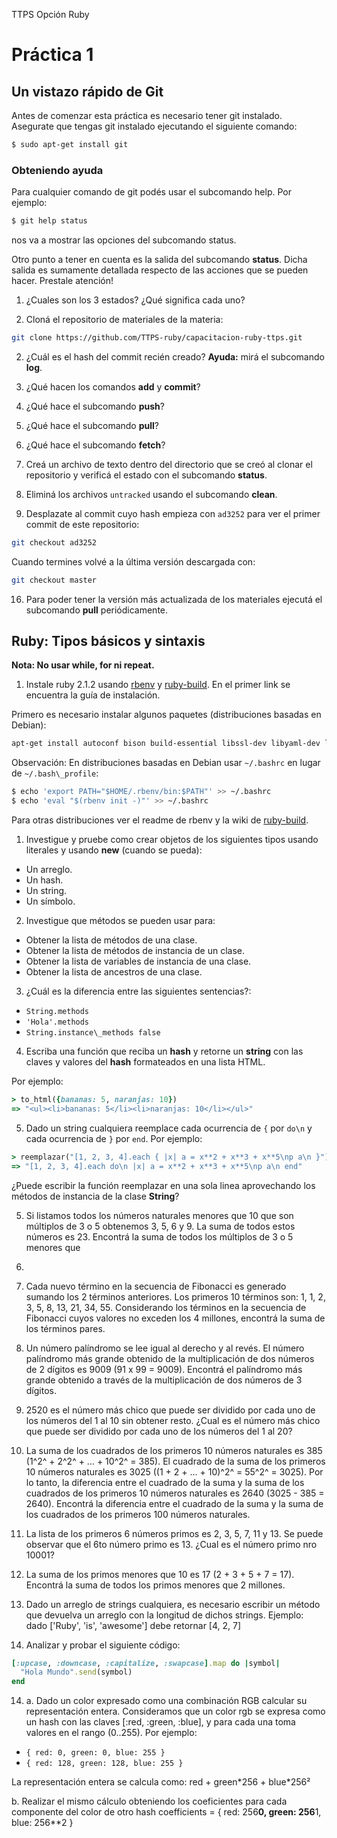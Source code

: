 TTPS Opción Ruby

Práctica 1
==========

Un vistazo rápido de Git
------------------------

Antes de comenzar esta práctica es necesario tener git instalado.
Asegurate que tengas git instalado ejecutando el siguiente comando:

```sh
$ sudo apt-get install git
```

### Obteniendo ayuda

Para cualquier comando de git podés usar el subcomando help. Por
ejemplo:

```sh
$ git help status
```

nos va a mostrar las opciones del subcomando status.

Otro punto a tener en cuenta es la salida del subcomando **status**.
Dicha salida es sumamente detallada respecto de las acciones que se
pueden hacer. Prestale atención!


1. ¿Cuales son los 3 estados? ¿Qué significa cada uno?


1. Cloná el repositorio de materiales de la materia:
  ```sh
  git clone https://github.com/TTPS-ruby/capacitacion-ruby-ttps.git
  ```

2. ¿Cuál es el hash del commit recién creado? **Ayuda:** mirá el
subcomando **log**.

3. ¿Qué hacen los comandos __add__ y __commit__?

16. ¿Qué hace el subcomando __push__?

17. ¿Qué hace el subcomando __pull__?

18. ¿Qué hace el subcomando __fetch__?

13. Creá un archivo de texto dentro del directorio que se creó al clonar el
repositorio y verificá el estado con el subcomando __status__.

14. Eliminá los archivos `untracked` usando el subcomando __clean__.

15. Desplazate al commit cuyo hash empieza con `ad3252` para ver el
primer commit de este repositorio:
  ```sh
  git checkout ad3252
  ```
  Cuando termines volvé a la última versión descargada con:
  ```sh
  git checkout master
  ```
16. Para poder tener la versión más actualizada de los materiales
ejecutá el subcomando __pull__ periódicamente.


Ruby: Tipos básicos y sintaxis
------------------------------

__Nota: No usar while, for ni repeat.__

1. Instale ruby 2.1.2 usando [rbenv](https://github.com/sstephenson/rbenv)
y [ruby-build](https://github.com/sstephenson/ruby-build). En el primer
link se encuentra la guía de instalación.

  Primero es necesario instalar algunos paquetes (distribuciones basadas
  en Debian):
  ```sh
  apt-get install autoconf bison build-essential libssl-dev libyaml-dev libreadline6 libreadline6-dev zlib1g zlib1g-dev libsqlite3-dev
  ```

  Observación: En distribuciones basadas en Debian usar `~/.bashrc` en
  lugar de `~/.bash\_profile`:
  ```sh
  $ echo 'export PATH="$HOME/.rbenv/bin:$PATH"' >> ~/.bashrc
  $ echo 'eval "$(rbenv init -)"' >> ~/.bashrc
  ```

  Para otras distribuciones ver el readme de rbenv y la wiki de
  [ruby-build](https://github.com/sstephenson/ruby-build/wiki).

1. Investigue y pruebe como crear objetos de los siguientes tipos usando
literales y usando __new__ (cuando se pueda):
  * Un arreglo.
  * Un hash.
  * Un string.
  * Un símbolo.

2. Investigue que métodos se pueden usar para:
  * Obtener la lista de métodos de una clase.
  * Obtener la lista de métodos de instancia de un clase.
  * Obtener la lista de variables de instancia de una clase.
  * Obtener la lista de ancestros de una clase.

3. ¿Cuál es la diferencia entre las siguientes sentencias?:
  * `String.methods`
  * `'Hola'.methods`
  * `String.instance\_methods false`

4. Escriba una función que reciba un __hash__ y retorne un __string__
con las claves y valores del __hash__ formateados en una lista HTML.

  Por ejemplo:
  ```ruby
  > to_html({bananas: 5, naranjas: 10})
  => "<ul><li>bananas: 5</li><li>naranjas: 10</li></ul>"
  ```

5. Dado un string cualquiera reemplace cada ocurrencia de `{` por `do\n`
y cada ocurrencia de `}` por `end`. Por ejemplo:

  ```ruby
  > reemplazar("[1, 2, 3, 4].each { |x| a = x**2 + x**3 + x**5\np a\n }")
  => "[1, 2, 3, 4].each do\n |x| a = x**2 + x**3 + x**5\np a\n end"
  ```

  ¿Puede escribir la función reemplazar en una sola linea aprovechando
  los métodos de instancia de la clase __String__?


5. Si listamos todos los números naturales menores que 10 que son
múltiplos de 3 o 5 obtenemos 3, 5, 6 y 9. La suma de todos estos números
es 23. Encontrá la suma de todos los múltiplos de 3 o 5 menores que
1000.

6. Cada nuevo término en la secuencia de Fibonacci es generado sumando
los 2 términos anteriores. Los primeros 10 términos
son: 1, 1, 2, 3, 5, 8, 13, 21, 34, 55. Considerando los términos en la
secuencia de Fibonacci cuyos valores no exceden los 4 millones, encontrá
la suma de los términos pares.


7. Un número palíndromo se lee igual al derecho y al revés. El número
palíndromo más grande obtenido de la multiplicación de dos números de 2
dígitos es 9009 (91 x 99 = 9009). Encontrá el palíndromo más grande
obtenido a través de la multiplicación de dos números de 3 dígitos.

8. 2520 es el número más chico que puede ser dividido por cada uno de
los números del 1 al 10 sin obtener resto. ¿Cual es el número más chico
que puede ser dividido por cada uno de los números del 1 al 20?

9. La suma de los cuadrados de los primeros 10 números naturales es 385
(1^2^ + 2^2^ + … + 10^2^ = 385). El cuadrado de la suma de los primeros
10 números naturales es 3025 ((1 + 2 + … + 10)^2^ = 55^2^ = 3025). Por
lo tanto, la diferencia entre el cuadrado de la suma y la suma de los
cuadrados de los primeros 10 números naturales es 2640 (3025 - 385 =
2640). Encontrá la diferencia entre el cuadrado de la suma y la suma de
los cuadrados de los primeros 100 números naturales.

10. La lista de los primeros 6 números primos es 2, 3, 5, 7, 11 y 13. Se
puede observar que el 6to número primo es 13. ¿Cual es el número primo
nro 10001?


11. La suma de los primos menores que 10 es 17 (2 + 3 + 5 + 7 = 17).
Encontrá la suma de todos los primos menores que 2 millones.

12. Dado un arreglo de strings cualquiera, es necesario escribir un
método que devuelva un arreglo con la longitud de dichos strings.
Ejemplo: dado ['Ruby', 'is', 'awesome'] debe retornar [4, 2, 7]

13. Analizar y probar el siguiente código:

  ```ruby
  [:upcase, :downcase, :capitalize, :swapcase].map do |symbol|
    "Hola Mundo".send(symbol)
  end
  ```

14. a. Dado un color expresado como una combinación RGB calcular su
  representación entera. Consideramos que un color rgb se expresa como un
  hash con las claves [:red, :green, :blue], y para cada una toma valores
  en el rango (0..255). Por ejemplo:

  * `{ red: 0, green: 0, blue: 255 }`
  * `{ red: 128, green: 128, blue: 255 }`

  La representación entera se calcula como: red + green\*256 + blue\*256²

  b. Realizar el mismo cálculo obteniendo los coeficientes para cada
  componente del color de otro hash coefficients = { red: 256**0, green:
  256**1, blue: 256**2 }




